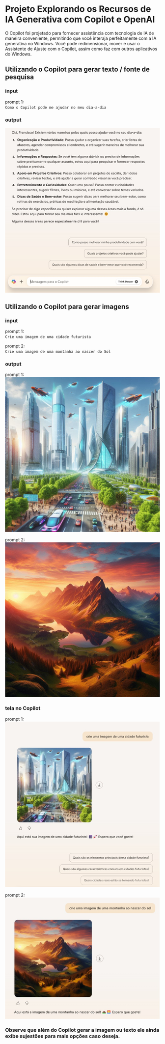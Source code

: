 # Projeto Explorando os Recursos de IA Generativa com Copilot e OpenAI

O Copilot foi projetado para fornecer assistência com tecnologia de IA de maneira conveniente, permitindo que você interaja perfeitamente com a IA generativa no Windows. Você pode redimensionar, mover e usar o Assistente de Ajuste com o Copilot, assim como faz com outros aplicativos do Windows.

## Utilizando o Copilot para gerar texto / fonte de pesquisa

### input
prompt 1:<br>
``
Como o Copilot pode me ajudar no meu dia-a-dia
``

### output
![texto](https://github.com/francajr/recursos-copilot-/blob/main/output/texto.jpg)

## Utilizando o Copilot para gerar imagens

### input
prompt 1:<br>
``
Crie uma imagem de uma cidade futurista
``

prompt 2:<br>
``
Crie uma imagem de uma montanha ao nascer do Sol
``

### output

prompt 1:<br>
![cidade](https://github.com/francajr/recursos-copilot-/blob/main/output/cidade.png)

prompt 2:<br>
![montanha](https://github.com/francajr/recursos-copilot-/blob/main/output/montanha.png)

### tela no Copilot

prompt 1:<br>
![cidade](https://github.com/francajr/recursos-copilot-/blob/main/output/copilot.jpg)

prompt 2:<br>
![montanha](https://github.com/francajr/recursos-copilot-/blob/main/output/copilot2.jpg)

### Observe que além do Copilot gerar a imagem ou texto ele ainda exibe sujestões para mais opções caso deseja.
